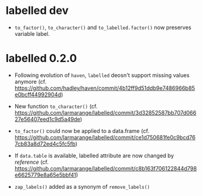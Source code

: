 # labelled dev

* `to_factor()`, `to_character()` and `to_labelled.factor()` now preserves variable label.

# labelled 0.2.0

* Following evolution of `haven`, `labelled` deosn't support missing values anymore (cf. https://github.com/hadley/haven/commit/4b12ff9d51ddb9e7486966b85e0bcff44992904d)

* New function `to_character()` (cf. https://github.com/larmarange/labelled/commit/3d32852587bb707d06627e56407eed1c9d5a49de)

* `to_factor()` could now be applied to a data.frame (cf. https://github.com/larmarange/labelled/commit/ce1d750681fe0c9bcd767cb83a8d72ed4c5fc5fb)

* If `data.table` is available, labelled attribute are now changed by _reference_ (cf. https://github.com/larmarange/labelled/commit/c8b163f706122844d798e6625779e8a65e5bbf41)

* `zap_labels()` added as a synonym of `remove_labels()`
